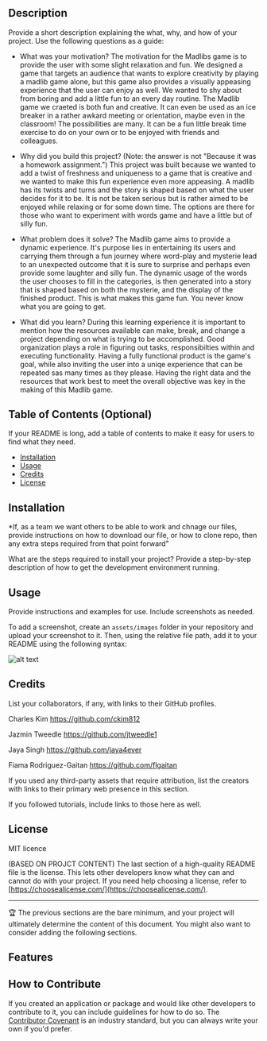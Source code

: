 # <Your-Project-Title>

## Description

Provide a short description explaining the what, why, and how of your project. Use the following questions as a guide:

- What was your motivation?
The motivation for the Madlibs game is to provide the user with some slight relaxation and fun. We designed a game that targets an audience that wants to explore creativity by playing a madlib game alone, but this game also provides a visually appeasing experience that the user can enjoy as well. We wanted to shy about from boring and add a little fun to an every day routine. The Madlib game we craeted is both fun and creative. It can even be used as an ice breaker in a rather awkard meeting or orientation, maybe even in the classroom! The possibilities are many. It can be a fun little break time exercise to do on your own or to be enjoyed with friends and colleagues.

- Why did you build this project? (Note: the answer is not "Because it was a homework assignment.")
This project was built because we wanted to add a twist of freshness and uniqueness to a game that is creative and we wanted to make this fun experience even more appeasing. A madlib has its twists and turns and the story is shaped based on what the user decides for it to be. It is not be taken serious but is rather aimed to be enjoyed while relaxing or for some down time. The options are there for those who want to experiment with words game and have a little but of silly fun.

- What problem does it solve?
The Madlib game aims to provide a dynamic experience. It's purpose lies in entertaining its users and carrying them through a fun journey where word-play and mysterie lead to an unexpected outcome that it is sure to surprise and perhaps even provide some laughter and silly fun. The dynamic usage of the words the user chooses to fill in the categories, is then generated into a story that is shaped based on both the mysterie, and the display of the finished product. This is what makes this game fun. You never know what you are going to get. 

- What did you learn?
During this learning experience it is important to mention how the resources available can make, break, and change a project depending on what is trying to be accomplished. Good organization plays a role in figuring out tasks, responsibilties within and executing functionality. Having a fully functional product is the game's goal, while also inviting the user into a uniqe experience that can be repeated sas many times as they please. Having the right data and the resources that work best to meet the overall objective was key in the making of this Madlib game.


## Table of Contents (Optional)

If your README is long, add a table of contents to make it easy for users to find what they need.

- [Installation](#installation)
- [Usage](#usage)
- [Credits](#credits)
- [License](#license)

## Installation
 *If, as a team we want others to be able to work and chnage our files, provide instructions on how to download our file, or how to clone repo, then any extra steps required from that point forward"

What are the steps required to install your project? Provide a step-by-step description of how to get the development environment running.

## Usage

Provide instructions and examples for use. Include screenshots as needed.

To add a screenshot, create an `assets/images` folder in your repository and upload your screenshot to it. Then, using the relative file path, add it to your README using the following syntax:

![alt text](assets/images/screenshot.png)

## Credits

List your collaborators, if any, with links to their GitHub profiles.

Charles Kim
https://github.com/ckim812

Jazmin Tweedle
https://github.com/jtweedle1

Jaya Singh
https://github.com/jaya4ever

Fiama Rodriguez-Gaitan
https://github.com/flgaitan

If you used any third-party assets that require attribution, list the creators with links to their primary web presence in this section.

If you followed tutorials, include links to those here as well.

## License

MIT licence

(BASED ON PROJCT CONTENT)
The last section of a high-quality README file is the license. This lets other developers know what they can and cannot do with your project. If you need help choosing a license, refer to [https://choosealicense.com/](https://choosealicense.com/).

---

🏆 The previous sections are the bare minimum, and your project will ultimately determine the content of this document. You might also want to consider adding the following sections.


## Features


## How to Contribute

If you created an application or package and would like other developers to contribute to it, you can include guidelines for how to do so. The [Contributor Covenant](https://www.contributor-covenant.org/) is an industry standard, but you can always write your own if you'd prefer.

